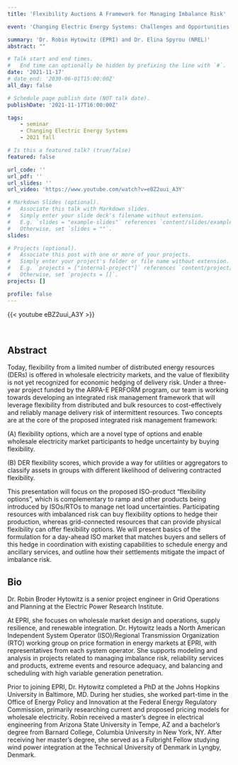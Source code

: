 ```yaml
---
title: 'Flexibility Auctions A Framework for Managing Imbalance Risk'

event: 'Changing Electric Energy Systems: Challenges and Opportunities'

summary: 'Dr. Robin Hytowitz (EPRI) and Dr. Elina Spyrou (NREL)'
abstract: ""

# Talk start and end times.
#   End time can optionally be hidden by prefixing the line with `#`.
date: '2021-11-17'
# date_end: '2030-06-01T15:00:00Z'
all_day: false

# Schedule page publish date (NOT talk date).
publishDate: '2021-11-17T16:00:00Z'

tags:
    - seminar
    - Changing Electric Energy Systems
    - 2021 fall

# Is this a featured talk? (true/false)
featured: false

url_code: ''
url_pdf: ''
url_slides: ''
url_video: 'https://www.youtube.com/watch?v=eBZ2uui_A3Y'

# Markdown Slides (optional).
#   Associate this talk with Markdown slides.
#   Simply enter your slide deck's filename without extension.
#   E.g. `slides = "example-slides"` references `content/slides/example-slides.md`.
#   Otherwise, set `slides = ""`.
slides:

# Projects (optional).
#   Associate this post with one or more of your projects.
#   Simply enter your project's folder or file name without extension.
#   E.g. `projects = ["internal-project"]` references `content/project/deep-learning/index.md`.
#   Otherwise, set `projects = []`.
projects: []

profile: false
---
```


{{< youtube eBZ2uui_A3Y >}}

<br>

## Abstract
Today, flexibility from a limited number of distributed energy resources (DERs) is offered in wholesale electricity markets, and the value of flexibility is not yet recognized for economic hedging of delivery risk. Under a three-year project funded by the ARPA-E PERFORM program, our team is working towards developing an integrated risk management framework that will leverage flexibility from distributed and bulk resources to cost-effectively and reliably manage delivery risk of intermittent resources. Two concepts are at the core of the proposed integrated risk management framework:

(A) flexibility options, which are a novel type of options and enable wholesale electricity market participants to hedge uncertainty by buying flexibility.

(B) DER flexibility scores, which provide a way for utilities or aggregators to classify assets in groups with different likelihood of delivering contracted flexibility.

This presentation will focus on the proposed ISO-product “flexibility options”, which is complementary to ramp and other products being introduced by ISOs/RTOs to manage net load uncertainties. Participating resources with imbalanced risk can buy flexibility options to hedge their production, whereas grid-connected resources that can provide physical flexibility can offer flexibility options. We will present basics of the formulation for a day-ahead ISO market that matches buyers and sellers of this hedge in coordination with existing capabilities to schedule energy and ancillary services, and outline how their settlements mitigate the impact of imbalance risk.

## Bio
Dr. Robin Broder Hytowitz is a senior project engineer in Grid Operations and Planning at the Electric Power Research Institute.

At EPRI, she focuses on wholesale market design and operations, supply resilience, and renewable integration. Dr. Hytowitz leads a North American Independent System Operator (ISO)/Regional Transmission Organization (RTO) working group on price formation in energy markets at EPRI, with representatives from each system operator. She supports modeling and analysis in projects related to managing imbalance risk, reliability services and products, extreme events and resource adequacy, and balancing and scheduling with high variable generation penetration.

Prior to joining EPRI, Dr. Hytowitz completed a PhD at the Johns Hopkins University in Baltimore, MD. During her studies, she worked part-time in the Office of Energy Policy and Innovation at the Federal Energy Regulatory Commission, primarily researching current and proposed pricing models for wholesale electricity. Robin received a master’s degree in electrical engineering from Arizona State University in Tempe, AZ and a bachelor’s degree from Barnard College, Columbia University in New York, NY. After receiving her master’s degree, she served as a Fulbright Fellow studying wind power integration at the Technical University of Denmark in Lyngby, Denmark.